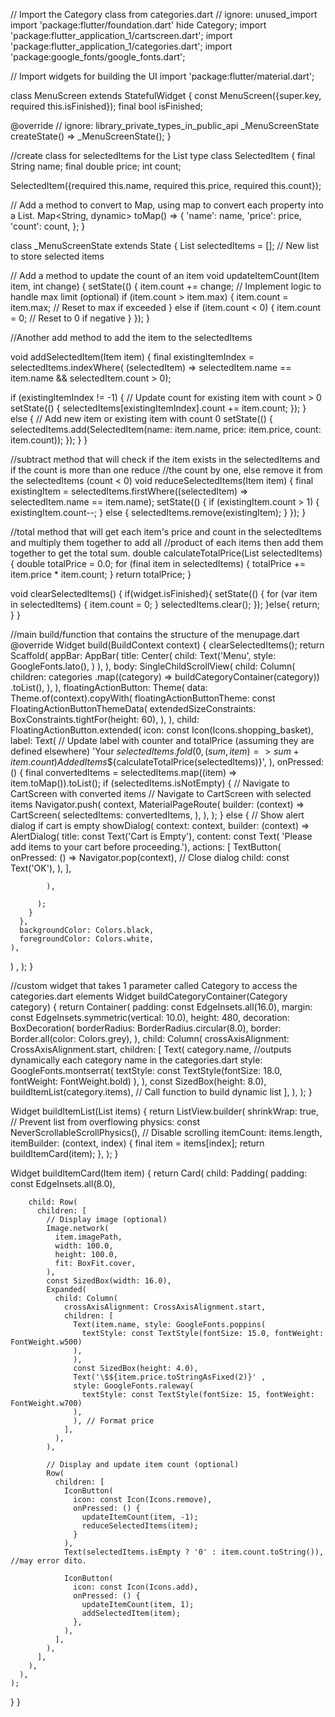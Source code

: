 // Import the Category class from categories.dart
// ignore: unused_import
import 'package:flutter/foundation.dart' hide Category;
import 'package:flutter_application_1/cartscreen.dart';
import 'package:flutter_application_1/categories.dart';
import 'package:google_fonts/google_fonts.dart';

// Import widgets for building the UI
import 'package:flutter/material.dart';

class MenuScreen extends StatefulWidget {
  const MenuScreen({super.key, required this.isFinished});
  final bool isFinished;

  @override
  // ignore: library_private_types_in_public_api
  _MenuScreenState createState() => _MenuScreenState();
}

//create class for selectedItems for the List type
class SelectedItem {
  final String name;
  final double price;
  int count;

  SelectedItem({required this.name, required this.price, required this.count});

  // Add a method to convert to Map, using map to convert each property into a List.
  Map<String, dynamic> toMap() => {
        'name': name,
        'price': price,
        'count': count,
      };
}

class _MenuScreenState extends State<MenuScreen> {
  List<SelectedItem> selectedItems = []; // New list to store selected items

  // Add a method to update the count of an item
  void updateItemCount(Item item, int change) {
    setState(() {
      item.count += change;
      // Implement logic to handle max limit (optional)
      if (item.count > item.max) {
        item.count = item.max; // Reset to max if exceeded
      } else if (item.count < 0) {
        item.count = 0; // Reset to 0 if negative
      }
    });
  }
  
  //Another add method to add the item to the selectedItems

void addSelectedItem(Item item) {
  final existingItemIndex = selectedItems.indexWhere(
      (selectedItem) => selectedItem.name == item.name && selectedItem.count > 0);

  if (existingItemIndex != -1) {
    // Update count for existing item with count > 0
    setState(() {
      selectedItems[existingItemIndex].count += item.count;
    });
  } else {
    // Add new item or existing item with count 0
    setState(() {
      selectedItems.add(SelectedItem(name: item.name, price: item.price, count: item.count));
    });
  }
}


//subtract method that will check if the item exists in the selectedItems and if the count is more than one reduce 
//the count by one, else remove it from the selectedItems (count < 0)
void reduceSelectedItems(Item item) {
  final existingItem = selectedItems.firstWhere((selectedItem) => selectedItem.name == item.name);
  setState(() {
    if (existingItem.count > 1) {
      existingItem.count--;
    } else {
      selectedItems.remove(existingItem);
    }
  });
}

//total method that will get each item's price and count in the selectedItems and multiply them together to add all
//product of each items then add them together to get the total sum.
double calculateTotalPrice(List<SelectedItem> selectedItems) {
  double totalPrice = 0.0;
  for (final item in selectedItems) {
    totalPrice += item.price * item.count;
  }
  return totalPrice;
}

  void clearSelectedItems() {
  if(widget.isFinished){
    setState(() {
      for (var item in selectedItems) {
        item.count = 0;
      }
    selectedItems.clear();
  });
  }else{
    return;
  }
}

//main build/function that contains the structure of the menupage.dart
  @override
  Widget build(BuildContext context) {
    clearSelectedItems();
    return Scaffold(
      appBar: AppBar(
        title:  Center(
          child: 
          Text('Menu', style: GoogleFonts.lato(),
          )
        ),
      ),
      body: SingleChildScrollView(
        child: Column(
          children: categories
              .map((category) => buildCategoryContainer(category))
              .toList(),
        ),
      ),
      floatingActionButton: Theme(
      data: Theme.of(context).copyWith(
      floatingActionButtonTheme: const FloatingActionButtonThemeData(
      extendedSizeConstraints: BoxConstraints.tightFor(height: 60),
    ),
    ),
      child: FloatingActionButton.extended(
      icon: const Icon(Icons.shopping_basket),
      label: Text(
        // Update label with counter and totalPrice (assuming they are defined elsewhere)
        'Your ${selectedItems.fold(0, (sum, item) => sum + item.count)} Added Items  \$${calculateTotalPrice(selectedItems)}',
      ),
      onPressed: () {
         final convertedItems = selectedItems.map((item) => item.toMap()).toList();
        if (selectedItems.isNotEmpty) {
      // Navigate to CartScreen with converted items
          // Navigate to CartScreen with selected items
          Navigator.push(
            context,
            MaterialPageRoute(
              builder: (context) => CartScreen(
                selectedItems: convertedItems,
              ),
            ),
          );
        } else {
          // Show alert dialog if cart is empty
          showDialog(
            context: context,
            builder: (context) => AlertDialog(
              title: const Text('Cart is Empty'),
              content: const Text(
                  'Please add items to your cart before proceeding.'),
              actions: [
                TextButton(
                  onPressed: () => Navigator.pop(context), // Close dialog
                  child: const Text('OK'),
                ),
              ],
              
            ),
            
          );
        }
      },
      backgroundColor: Colors.black,
      foregroundColor: Colors.white,
    ),
)
,
    );
  }

  //custom widget that takes 1 parameter called Category to access the categories.dart elements
  Widget buildCategoryContainer(Category category) {
    return Container(
      padding: const EdgeInsets.all(16.0),
      margin: const EdgeInsets.symmetric(vertical: 10.0),
      height: 480,
      decoration: BoxDecoration(
        borderRadius: BorderRadius.circular(8.0),
        border: Border.all(color: Colors.grey),
      ),
      child: Column(
        crossAxisAlignment: CrossAxisAlignment.start,
        children: [
          Text(
            category.name, //outputs dynamically each category name in the categories.dart
            style:  GoogleFonts.montserrat(
              textStyle: const TextStyle(fontSize: 18.0, fontWeight: FontWeight.bold)
            ),
          ),
          const SizedBox(height: 8.0),
          buildItemList(category.items), // Call function to build dynamic list
        ],
      ),
    );
  }

  Widget buildItemList(List<Item> items) {
    return ListView.builder(
      shrinkWrap: true, // Prevent list from overflowing
      physics: const NeverScrollableScrollPhysics(), // Disable scrolling
      itemCount: items.length,
      itemBuilder: (context, index) {
        final item = items[index];
        return buildItemCard(item);
      },
    );
  }

  Widget buildItemCard(Item item) {
    return Card(
      child: Padding(
        padding: const EdgeInsets.all(8.0),
        
        child: Row(
          children: [
            // Display image (optional)
            Image.network(
              item.imagePath,
              width: 100.0,
              height: 100.0,
              fit: BoxFit.cover,
            ),
            const SizedBox(width: 16.0),
            Expanded(
              child: Column(
                crossAxisAlignment: CrossAxisAlignment.start,
                children: [
                  Text(item.name, style: GoogleFonts.poppins(
                    textStyle: const TextStyle(fontSize: 15.0, fontWeight: FontWeight.w500)
                  ),
                  ),
                  const SizedBox(height: 4.0),
                  Text('\$${item.price.toStringAsFixed(2)}' , 
                  style: GoogleFonts.raleway(
                    textStyle: const TextStyle(fontSize: 15, fontWeight: FontWeight.w700)
                  ),
                  ), // Format price
                ],
              ),
            ),

            // Display and update item count (optional)
            Row(
              children: [
                IconButton(
                  icon: const Icon(Icons.remove),
                  onPressed: () {
                    updateItemCount(item, -1);
                    reduceSelectedItems(item);
                  }
                ),
                Text(selectedItems.isEmpty ? '0' : item.count.toString()), //may error dito.

                IconButton(
                  icon: const Icon(Icons.add),
                  onPressed: () {
                    updateItemCount(item, 1);
                    addSelectedItem(item);
                  },
                ),
              ],
            ),
          ],
        ),
      ),
    );
  }
}
